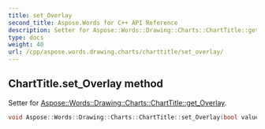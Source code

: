 ```yaml
---
title: set_Overlay
second_title: Aspose.Words for C++ API Reference
description: Setter for Aspose::Words::Drawing::Charts::ChartTitle::get_Overlay. 
type: docs
weight: 40
url: /cpp/aspose.words.drawing.charts/charttitle/set_overlay/
---
```

## ChartTitle.set_Overlay method


Setter for [Aspose::Words::Drawing::Charts::ChartTitle::get_Overlay](../get_overlay/).

```cpp
void Aspose::Words::Drawing::Charts::ChartTitle::set_Overlay(bool value)
```

